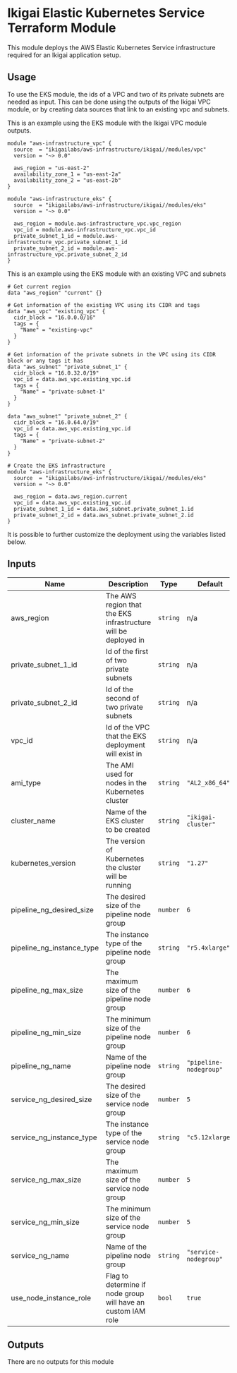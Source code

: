 # Ikigai Elastic Kubernetes Service Terraform Module

This module deploys the AWS Elastic Kubernetes Service infrastructure required for an Ikigai application setup.

## Usage

To use the EKS module, the ids of a VPC and two of its private subnets are needed as input. This can be done using the outputs of the Ikigai VPC module, or by creating data sources that link to an existing vpc and subnets.

This is an example using the EKS module with the Ikigai VPC module outputs.

```hcl
module "aws-infrastructure_vpc" {
  source  = "ikigailabs/aws-infrastructure/ikigai//modules/vpc"
  version = "~> 0.0"
  
  aws_region = "us-east-2"
  availability_zone_1 = "us-east-2a"
  availability_zone_2 = "us-east-2b"
}

module "aws-infrastructure_eks" {
  source  = "ikigailabs/aws-infrastructure/ikigai//modules/eks"
  version = "~> 0.0"
  
  aws_region = module.aws-infrastructure_vpc.vpc_region
  vpc_id = module.aws-infrastructure_vpc.vpc_id
  private_subnet_1_id = module.aws-infrastructure_vpc.private_subnet_1_id
  private_subnet_2_id = module.aws-infrastructure_vpc.private_subnet_2_id
}
```

This is an example using the EKS module with an existing VPC and subnets

```hcl
# Get current region
data "aws_region" "current" {}

# Get information of the existing VPC using its CIDR and tags
data "aws_vpc" "existing_vpc" {
  cidr_block = "16.0.0.0/16"
  tags = {
    "Name" = "existing-vpc"
  }
}

# Get information of the private subnets in the VPC using its CIDR block or any tags it has
data "aws_subnet" "private_subnet_1" {
  cidr_block = "16.0.32.0/19"
  vpc_id = data.aws_vpc.existing_vpc.id
  tags = {
    "Name" = "private-subnet-1"
  }
}

data "aws_subnet" "private_subnet_2" {
  cidr_block = "16.0.64.0/19"
  vpc_id = data.aws_vpc.existing_vpc.id
  tags = {
    "Name" = "private-subnet-2"
  }
}

# Create the EKS infrastructure
module "aws-infrastructure_eks" {
  source  = "ikigailabs/aws-infrastructure/ikigai//modules/eks"
  version = "~> 0.0"
  
  aws_region = data.aws_region.current
  vpc_id = data.aws_vpc.existing_vpc.id
  private_subnet_1_id = data.aws_subnet.private_subnet_1.id
  private_subnet_2_id = data.aws_subnet.private_subnet_2.id
}
```

It is possible to further customize the deployment using the variables listed below.

## Inputs

| Name | Description | Type | Default | Required |
|------|-------------|------|---------|:--------:|
| aws_region | The AWS region that the EKS infrastructure will be deployed in | `string` | n/a | yes |
| private_subnet_1_id | Id of the first of two private subnets | `string` | n/a | yes |
| private_subnet_2_id | Id of the second of two private subnets | `string` | n/a | yes |
| vpc_id | Id of the VPC that the EKS deployment will exist in | `string` | n/a | yes |
| ami_type | The AMI used for nodes in the Kubernetes cluster | `string` | `"AL2_x86_64"` | no |
| cluster_name | Name of the EKS cluster to be created | `string` | `"ikigai-cluster"` | no |
| kubernetes_version | The version of Kubernetes the cluster will be running |`string` | `"1.27"` | no |
| pipeline_ng_desired_size | The desired size of the pipeline node group | `number` | `6` | no |
| pipeline_ng_instance_type | The instance type of the pipeline node group | `string` | `"r5.4xlarge"` | no |
| pipeline_ng_max_size | The maximum size of the pipeline node group | `number` | `6` | no |
| pipeline_ng_min_size | The minimum size of the pipeline node group | `number` | `6` | no |
| pipeline_ng_name | Name of the pipeline node group | `string` | `"pipeline-nodegroup"` | no |
| service_ng_desired_size | The desired size of the service node group | `number` | `5` | no |
| service_ng_instance_type | The instance type of the service node group | `string` | `"c5.12xlarge"` | no |
| service_ng_max_size | The maximum size of the service node group | `number` | `5` | no |
| service_ng_min_size | The minimum size of the service node group | `number` | `5` | no |
| service_ng_name | Name of the pipeline node group | `string` | `"service-nodegroup"` | no |
| use_node_instance_role | Flag to determine if node group will have an custom IAM role | `bool` | `true` | no |

## Outputs

There are no outputs for this module